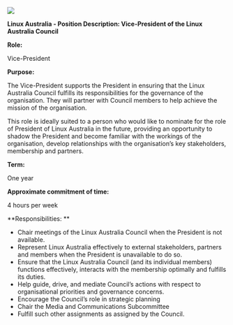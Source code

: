 ![](Pictures/10000201000003BC000001CEEA5FFC6CEC27A34D.png)

<span id="anchor"></span>**Linux Australia - Position Description:
Vice-President of the Linux Australia Council**

<span id="anchor-1"></span>**Role:**

Vice-President

<span id="anchor-2"></span>**Purpose:**

The Vice-President supports the President in ensuring that the Linux
Australia Council fulfills its responsibilities for the governance of
the organisation. They will partner with Council members to help achieve
the mission of the organisation.

This role is ideally suited to a person who would like to nominate for
the role of President of Linux Australia in the future, providing an
opportunity to shadow the President and become familiar with the
workings of the organisation, develop relationships with the
organisation’s key stakeholders, membership and partners. 

<span id="anchor-3"></span>**Term:**

One year

<span id="anchor-4"></span>**Approximate commitment of time:**

4 hours per week

**Responsibilities: **

  - Chair meetings of the Linux Australia Council when the President is
    not available.
  - Represent Linux Australia effectively to external stakeholders,
    partners and members when the President is unavailable to do so. 
  - Ensure that the Linux Australia Council (and its individual members)
    functions effectively, interacts with the membership optimally and
    fulfills its duties.
  - Help guide, drive, and mediate Council’s actions with respect to
    organisational priorities and governance concerns.
  - Encourage the Council’s role in strategic planning
  - Chair the Media and Communications Subcommittee
  - Fulfill such other assignments as assigned by the Council.

